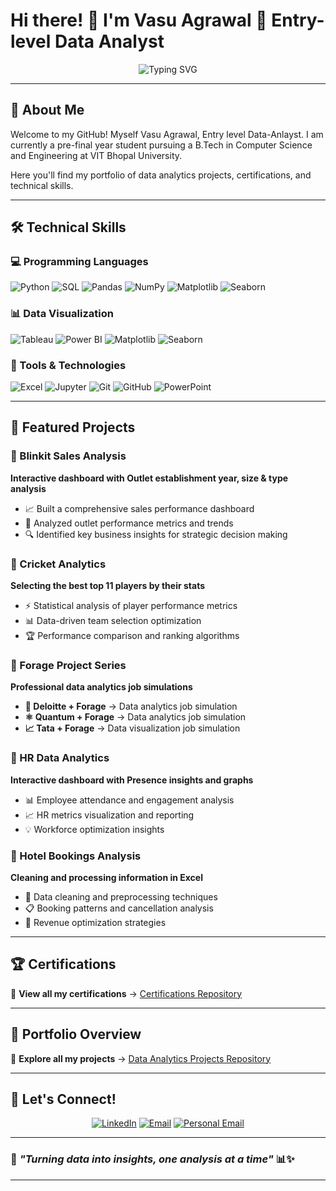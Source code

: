 # Hi there! 👋 I'm Vasu Agrawal 🚀 Entry-level Data Analyst

<div align="center">
  <img src="https://readme-typing-svg.herokuapp.com?font=Fira+Code&pause=1000&color=36BCF7&center=true&vCenter=true&width=435&lines=Data+is+the+new+oil...;Transforming+Data+into+Insights...;Python+%7C+SQL+%7C+PowerBI+%7C+Excel" alt="Typing SVG" />
</div>

---

## 🎯 About Me

Welcome to my GitHub! Myself Vasu Agrawal, Entry level Data-Anlayst. I am currently a pre-final year student pursuing a B.Tech in Computer Science and Engineering at VIT Bhopal University.

Here you'll find my portfolio of data analytics projects, certifications, and technical skills.

---

## 🛠️ Technical Skills

### 💻 Programming Languages
![Python](https://img.shields.io/badge/Python-3776AB?style=for-the-badge&logo=python&logoColor=white)
![SQL](https://img.shields.io/badge/SQL-4479A1?style=for-the-badge&logo=mysql&logoColor=white)
![Pandas](https://img.shields.io/badge/pandas-150458?style=for-the-badge&logo=pandas&logoColor=white)
![NumPy](https://img.shields.io/badge/numpy-013243?style=for-the-badge&logo=numpy&logoColor=white)
![Matplotlib](https://img.shields.io/badge/Matplotlib-11557c?style=for-the-badge&logo=python&logoColor=white)
![Seaborn](https://img.shields.io/badge/Seaborn-3776AB?style=for-the-badge&logo=python&logoColor=white)

### 📊 Data Visualization
![Tableau](https://img.shields.io/badge/Tableau-E97627?style=for-the-badge&logo=tableau&logoColor=white)
![Power BI](https://img.shields.io/badge/Power_BI-F2C811?style=for-the-badge&logo=powerbi&logoColor=black)
![Matplotlib](https://img.shields.io/badge/Matplotlib-11557c?style=for-the-badge&logo=python&logoColor=white)
![Seaborn](https://img.shields.io/badge/Seaborn-3776AB?style=for-the-badge&logo=python&logoColor=white)

### 🔧 Tools & Technologies
![Excel](https://img.shields.io/badge/Microsoft_Excel-217346?style=for-the-badge&logo=microsoft-excel&logoColor=white)
![Jupyter](https://img.shields.io/badge/Jupyter-F37626?style=for-the-badge&logo=jupyter&logoColor=white)
![Git](https://img.shields.io/badge/Git-F05032?style=for-the-badge&logo=git&logoColor=white)
![GitHub](https://img.shields.io/badge/GitHub-181717?style=for-the-badge&logo=github&logoColor=white)
![PowerPoint](https://img.shields.io/badge/Microsoft_PowerPoint-B7472A?style=for-the-badge&logo=microsoft-powerpoint&logoColor=white)

---

## 🎨 Featured Projects

### 🛒 Blinkit Sales Analysis
**Interactive dashboard with Outlet establishment year, size & type analysis**
- 📈 Built a comprehensive sales performance dashboard
- 🎯 Analyzed outlet performance metrics and trends  
- 🔍 Identified key business insights for strategic decision making

### 🏏 Cricket Analytics  
**Selecting the best top 11 players by their stats**
- ⚡ Statistical analysis of player performance metrics
- 📊 Data-driven team selection optimization
- 🏆 Performance comparison and ranking algorithms

### 🔮 Forage Project Series
**Professional data analytics job simulations**

- **🏢 Deloitte + Forage** → Data analytics job simulation
- **⚛️ Quantum + Forage** → Data analytics job simulation  
- **📈 Tata + Forage** → Data visualization job simulation

### 👥 HR Data Analytics
**Interactive dashboard with Presence insights and graphs**
- 📊 Employee attendance and engagement analysis
- 📈 HR metrics visualization and reporting
- 💡 Workforce optimization insights

### 🏨 Hotel Bookings Analysis
**Cleaning and processing information in Excel**
- 🧹 Data cleaning and preprocessing techniques
- 📋 Booking patterns and cancellation analysis
- 💼 Revenue optimization strategies

---

## 🏆 Certifications

📜 **View all my certifications** → [Certifications Repository](link-to-certifications)

---

## 📂 Portfolio Overview

🌟 **Explore all my projects** → [Data Analytics Projects Repository](link-to-projects)

---

## 🤝 Let's Connect!

<div align="center">

[![LinkedIn](https://img.shields.io/badge/LinkedIn-0077B5?style=for-the-badge&logo=linkedin&logoColor=white)](https://www.linkedin.com/in/vasu-agrawal04/)
[![Email](https://img.shields.io/badge/Professional_Email-D14836?style=for-the-badge&logo=gmail&logoColor=white)](mailto:vasuagrawal2022@vitbhopal.ac.in)
[![Personal Email](https://img.shields.io/badge/Personal_Email-D14836?style=for-the-badge&logo=gmail&logoColor=white)](mailto:vasuagr27@gmail.com)

</div>

---
  
### 💫 *"Turning data into insights, one analysis at a time"* 📊✨

</div>

---



